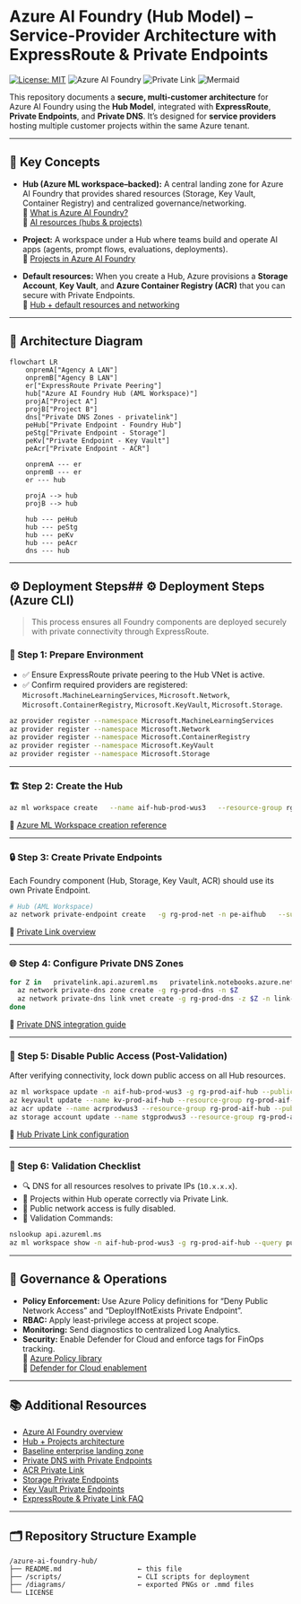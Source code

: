 # Azure AI Foundry (Hub Model) – Service-Provider Architecture with ExpressRoute & Private Endpoints

[![License: MIT](https://img.shields.io/badge/License-MIT-blue.svg)](LICENSE) ![Azure AI Foundry](https://img.shields.io/badge/Azure%20AI%20Foundry-Hub%20Model-008AD7) ![Private Link](https://img.shields.io/badge/Network-Private%20Link%20%2F%20ExpressRoute-5e527f) ![Mermaid](https://img.shields.io/badge/Diagram-Mermaid-1f425f)

This repository documents a **secure, multi-customer architecture** for Azure AI Foundry using the **Hub Model**, integrated with **ExpressRoute**, **Private Endpoints**, and **Private DNS**. It’s designed for **service providers** hosting multiple customer projects within the same Azure tenant.

---

## 🧭 Key Concepts

- **Hub (Azure ML workspace–backed):** A central landing zone for Azure AI Foundry that provides shared resources (Storage, Key Vault, Container Registry) and centralized governance/networking.  
  📘 [What is Azure AI Foundry?](https://learn.microsoft.com/azure/ai-foundry/what-is-azure-ai-foundry)  
  📘 [AI resources (hubs & projects)](https://learn.microsoft.com/azure/ai-foundry/concepts/ai-resources)

- **Project:** A workspace under a Hub where teams build and operate AI apps (agents, prompt flows, evaluations, deployments).  
  📘 [Projects in Azure AI Foundry](https://learn.microsoft.com/azure/ai-foundry/concepts/projects)

- **Default resources:** When you create a Hub, Azure provisions a **Storage Account**, **Key Vault**, and **Azure Container Registry (ACR)** that you can secure with Private Endpoints.  
  📘 [Hub + default resources and networking](https://learn.microsoft.com/azure/ai-foundry/how-to/hub-configure-private-link)

---

## 🧩 Architecture Diagram

```mermaid
flowchart LR
    onpremA["Agency A LAN"]
    onpremB["Agency B LAN"]
    er["ExpressRoute Private Peering"]
    hub["Azure AI Foundry Hub (AML Workspace)"]
    projA["Project A"]
    projB["Project B"]
    dns["Private DNS Zones - privatelink"]
    peHub["Private Endpoint - Foundry Hub"]
    peStg["Private Endpoint - Storage"]
    peKv["Private Endpoint - Key Vault"]
    peAcr["Private Endpoint - ACR"]

    onpremA --- er
    onpremB --- er
    er --- hub

    projA --> hub
    projB --> hub

    hub --- peHub
    hub --- peStg
    hub --- peKv
    hub --- peAcr
    dns --- hub
```

---

## ⚙️ Deployment Steps## ⚙️ Deployment Steps (Azure CLI)

> This process ensures all Foundry components are deployed securely with private connectivity through ExpressRoute.

### 🚀 Step 1: Prepare Environment
- ✅ Ensure ExpressRoute private peering to the Hub VNet is active.  
- ✅ Confirm required providers are registered:  
  `Microsoft.MachineLearningServices`, `Microsoft.Network`, `Microsoft.ContainerRegistry`, `Microsoft.KeyVault`, `Microsoft.Storage`.

```bash
az provider register --namespace Microsoft.MachineLearningServices
az provider register --namespace Microsoft.Network
az provider register --namespace Microsoft.ContainerRegistry
az provider register --namespace Microsoft.KeyVault
az provider register --namespace Microsoft.Storage
```

---

### 🏗️ Step 2: Create the Hub
```bash
az ml workspace create   --name aif-hub-prod-wus3   --resource-group rg-prod-aif-hub   --location westus3
```
📘 [Azure ML Workspace creation reference](https://learn.microsoft.com/azure/machine-learning/reference-azure-machine-learning-cli)

---

### 🔒 Step 3: Create Private Endpoints
Each Foundry component (Hub, Storage, Key Vault, ACR) should use its own Private Endpoint.

```bash
# Hub (AML Workspace)
az network private-endpoint create   -g rg-prod-net -n pe-aifhub   --subnet snet-pe   --private-connection-resource-id $(az ml workspace show -n aif-hub-prod-wus3 -g rg-prod-aif-hub --query id -o tsv)   --group-ids amlworkspace   --connection-name peconn-aifhub
```

📘 [Private Link overview](https://learn.microsoft.com/azure/private-link/private-link-overview)

---

### 🌐 Step 4: Configure Private DNS Zones
```bash
for Z in   privatelink.api.azureml.ms   privatelink.notebooks.azure.net   privatelink.vaultcore.azure.net   privatelink.blob.core.windows.net   privatelink.azurecr.io; do
  az network private-dns zone create -g rg-prod-dns -n $Z
  az network private-dns link vnet create -g rg-prod-dns -z $Z -n link-$Z     -v $(az network vnet show -g rg-prod-net -n vnet-hub-prod-wus3 --query id -o tsv) --registration-enabled false
done
```

📘 [Private DNS integration guide](https://learn.microsoft.com/azure/private-link/private-endpoint-dns)

---

### 🧱 Step 5: Disable Public Access (Post-Validation)
After verifying connectivity, lock down public access on all Hub resources.

```bash
az ml workspace update -n aif-hub-prod-wus3 -g rg-prod-aif-hub --public-network-access Disabled
az keyvault update --name kv-prod-aif-hub --resource-group rg-prod-aif-hub --public-network-access Disabled
az acr update --name acrprodwus3 --resource-group rg-prod-aif-hub --public-network-enabled false
az storage account update --name stgprodwus3 --resource-group rg-prod-aif-hub --public-network-access Disabled
```

📘 [Hub Private Link configuration](https://learn.microsoft.com/azure/ai-foundry/how-to/hub-configure-private-link)

---

### 🧪 Step 6: Validation Checklist
- 🔍 DNS for all resources resolves to private IPs (`10.x.x.x`).  
- 🧩 Projects within Hub operate correctly via Private Link.  
- 🔐 Public network access is fully disabled.  
- 💬 Validation Commands:
```bash
nslookup api.azureml.ms
az ml workspace show -n aif-hub-prod-wus3 -g rg-prod-aif-hub --query publicNetworkAccess
```

---

## 🧱 Governance & Operations

- **Policy Enforcement:** Use Azure Policy definitions for “Deny Public Network Access” and “DeployIfNotExists Private Endpoint”.  
- **RBAC:** Apply least-privilege access at project scope.  
- **Monitoring:** Send diagnostics to centralized Log Analytics.  
- **Security:** Enable Defender for Cloud and enforce tags for FinOps tracking.  
  📘 [Azure Policy library](https://learn.microsoft.com/azure/governance/policy/samples)  
  📘 [Defender for Cloud enablement](https://learn.microsoft.com/azure/defender-for-cloud/enable-introduction)

---

## 📚 Additional Resources
- [Azure AI Foundry overview](https://learn.microsoft.com/azure/ai-foundry/what-is-azure-ai-foundry)  
- [Hub + Projects architecture](https://learn.microsoft.com/azure/ai-foundry/concepts/ai-resources)  
- [Baseline enterprise landing zone](https://learn.microsoft.com/azure/architecture/ai-ml/architecture/baseline-azure-ai-foundry-landing-zone)  
- [Private DNS with Private Endpoints](https://learn.microsoft.com/azure/private-link/private-endpoint-dns)  
- [ACR Private Link](https://learn.microsoft.com/azure/container-registry/container-registry-private-link)  
- [Storage Private Endpoints](https://learn.microsoft.com/azure/storage/common/storage-private-endpoints)  
- [Key Vault Private Endpoints](https://learn.microsoft.com/azure/key-vault/general/private-link-service)  
- [ExpressRoute & Private Link FAQ](https://learn.microsoft.com/azure/expressroute/expressroute-faq#can-i-access-azure-paas-services-over-an-expressroute-connection)

---

## 🗂 Repository Structure Example
```
/azure-ai-foundry-hub/
├── README.md                   ← this file
├── /scripts/                   ← CLI scripts for deployment
├── /diagrams/                  ← exported PNGs or .mmd files
└── LICENSE
```
